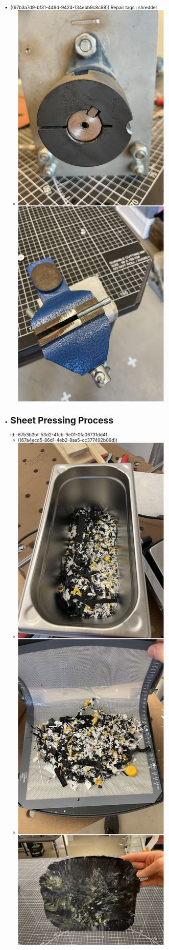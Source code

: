 - ((67b3a7d9-bf31-449d-9424-134ebb9c8c98)) Repair
  tags:: shredder
	- ![ED2B7BB9-F13D- ![D6E08EC2-B3C0-4F03-A5FF-F3F97F46FFC0_1_105_c.jpeg](../assets/D6E08EC2-B3C0-4F03-A5FF-F3F97F46FFC0_1_105_c_1739830181903_0.jpeg) 4A71-9106-BC0FD0366149_1_105_c.jpeg](../assets/ED2B7BB9-F13D-4A71-9106-BC0FD0366149_1_105_c_1739830158750_0.jpeg) ![A2CAFDFE-61E4-4612-A1D3-C4164079D67F_1_105_c.jpeg](../assets/A2CAFDFE-61E4-4612-A1D3-C4164079D67F_1_105_c_1739830162118_0.jpeg)
- # Sheet Pressing Process
  id:: 67b3b3bf-53d2-41cb-9e01-0fa06731dd41
	- ((67a4ecd5-86d1-4eb2-8aa5-cc377492b09d))
	- ![43F70452-6433-4D3D-B3D3-CD8B8CC8969B_1_105_c.jpeg](../assets/43F70452-6433-4D3D-B3D3-CD8B8CC8969B_1_105_c_1739830285457_0.jpeg)
	- ![07299AB3-DACC-4C15-8089-40ECA07FB151_1_105_c.jpeg](../assets/07299AB3-DACC-4C15-8089-40ECA07FB151_1_105_c_1739830294479_0.jpeg) ![204FAB00-ED6C-4F6C-A218-F9A1F3D49261_1_105_c.jpeg](../assets/204FAB00-ED6C-4F6C-A218-F9A1F3D49261_1_105_c_1739830301045_0.jpeg)